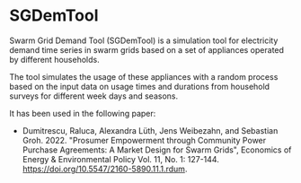# SGDemTool

Swarm Grid Demand Tool (SGDemTool) is a simulation tool for electricity demand time series in swarm grids based on a set of appliances operated by different households.

The tool simulates the usage of these appliances with a random process based on the input data on usage times and durations from household surveys for different week days and seasons.

It has been used in the following paper:
  * Dumitrescu, Raluca, Alexandra Lüth, Jens Weibezahn, and Sebastian Groh. 2022. "Prosumer Empowerment through Community Power Purchase Agreements: A Market Design for Swarm Grids", Economics of Energy & Environmental Policy Vol. 11, No. 1: 127-144. https://doi.org/10.5547/2160-5890.11.1.rdum.